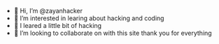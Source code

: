 - 👋 Hi, I’m @zayanhacker
- 👀 I’m interested in learing about hacking and coding 
- 🌱 I leared a little bit of hacking 
- 💞️ I’m looking to collaborate on with this site 
thank you for everything 


<!---
zayanhacker/zayanhacker is a ✨ special ✨ repository because its `README.md` (this file) appears on your GitHub profile.
You can click the Preview link to take a look at your changes.
--->
